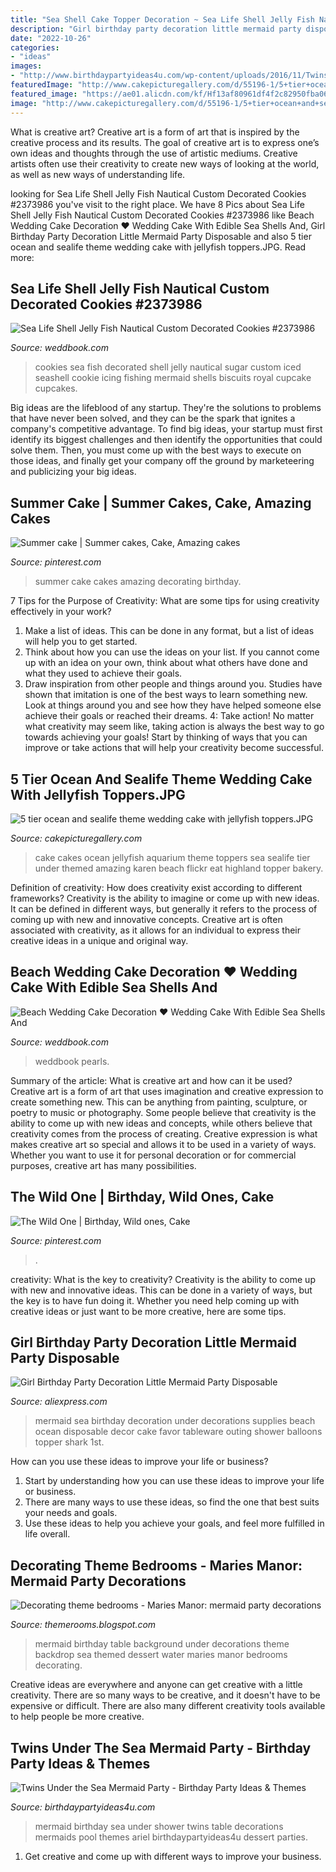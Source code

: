 ```yaml
---
title: "Sea Shell Cake Topper Decoration ~ Sea Life Shell Jelly Fish Nautical Custom Decorated Cookies #2373986"
description: "Girl birthday party decoration little mermaid party disposable"
date: "2022-10-26"
categories:
- "ideas"
images:
- "http://www.birthdaypartyideas4u.com/wp-content/uploads/2016/11/Twins-Under-the-Sea-Mermaid-Birthday-Party-Dessert-Table-600x792.jpeg"
featuredImage: "http://www.cakepicturegallery.com/d/55196-1/5+tier+ocean+and+sealife+theme+wedding+cake+with+jellyfish+toppers.JPG"
featured_image: "https://ae01.alicdn.com/kf/Hf13af80961df4f2c82950fba069c9d80c/Girl-Birthday-Party-Decoration-Little-Mermaid-Party-Disposable-Tableware-Beach-Outing-Supplies-Wedding-Baby-Shower-Favor.jpg_q50.jpg"
image: "http://www.cakepicturegallery.com/d/55196-1/5+tier+ocean+and+sealife+theme+wedding+cake+with+jellyfish+toppers.JPG"
---
```



What is creative art?
Creative art is a form of art that is inspired by the creative process and its results. The goal of creative art is to express one’s own ideas and thoughts through the use of artistic mediums. Creative artists often use their creativity to create new ways of looking at the world, as well as new ways of understanding life.

	

		
looking for Sea Life Shell Jelly Fish Nautical Custom Decorated Cookies #2373986 you've visit to the right place. We have 8 Pics about Sea Life Shell Jelly Fish Nautical Custom Decorated Cookies #2373986 like Beach Wedding Cake Decoration ♥ Wedding Cake With Edible Sea Shells And, Girl Birthday Party Decoration Little Mermaid Party Disposable and also 5 tier ocean and sealife theme wedding cake with jellyfish toppers.JPG. Read more:
		
    
## Sea Life Shell Jelly Fish Nautical Custom Decorated Cookies #2373986

<img loading=lazy src="http://s3.weddbook.me/t1/2/3/7/2373986/sea-life-shell-jelly-fish-nautical-custom-decorated-cookies.jpg" onerror="this.onerror=null;this.src='https://tse4.mm.bing.net/th?id=OIP.mMhedt6aHIS81MAicALlugHaKT&amp;pid=15.1';" alt="Sea Life Shell Jelly Fish Nautical Custom Decorated Cookies #2373986">

_Source: weddbook.com_

>cookies sea fish decorated shell jelly nautical sugar custom iced seashell cookie icing fishing mermaid shells biscuits royal cupcake cupcakes. 

	

Big ideas are the lifeblood of any startup. They're the solutions to problems that have never been solved, and they can be the spark that ignites a company's competitive advantage. To find big ideas, your startup must first identify its biggest challenges and then identify the opportunities that could solve them. Then, you must come up with the best ways to execute on those ideas, and finally get your company off the ground by marketeering and publicizing your big ideas.

    
## Summer Cake | Summer Cakes, Cake, Amazing Cakes

<img loading=lazy src="https://i.pinimg.com/originals/62/f6/89/62f6893d5fec7d852675c6847b279680.jpg" onerror="this.onerror=null;this.src='https://tse4.mm.bing.net/th?id=OIP.JcZYrly7B3CEMaNl9CNA8AHaJ4&amp;pid=15.1';" alt="Summer cake | Summer cakes, Cake, Amazing cakes">

_Source: pinterest.com_

>summer cake cakes amazing decorating birthday. 

	

7 Tips for the Purpose of Creativity: What are some tips for using creativity effectively in your work?
1. Make a list of ideas. This can be done in any format, but a list of ideas will help you to get started.
2. Think about how you can use the ideas on your list. If you cannot come up with an idea on your own, think about what others have done and what they used to achieve their goals.
3. Draw inspiration from other people and things around you. Studies have shown that imitation is one of the best ways to learn something new. Look at things around you and see how they have helped someone else achieve their goals or reached their dreams.
4: Take action! No matter what creativity may seem like, taking action is always the best way to go towards achieving your goals! Start by thinking of ways that you can improve or take actions that will help your creativity become successful.

    
## 5 Tier Ocean And Sealife Theme Wedding Cake With Jellyfish Toppers.JPG

<img loading=lazy src="http://www.cakepicturegallery.com/d/55196-1/5+tier+ocean+and+sealife+theme+wedding+cake+with+jellyfish+toppers.JPG" onerror="this.onerror=null;this.src='https://tse2.mm.bing.net/th?id=OIP.Ks54iNqy9ulPZxq3MR59FwHaLQ&amp;pid=15.1';" alt="5 tier ocean and sealife theme wedding cake with jellyfish toppers.JPG">

_Source: cakepicturegallery.com_

>cake cakes ocean jellyfish aquarium theme toppers sea sealife tier under themed amazing karen beach flickr eat highland topper bakery. 

	

Definition of creativity: How does creativity exist according to different frameworks?
Creativity is the ability to imagine or come up with new ideas. It can be defined in different ways, but generally it refers to the process of coming up with new and innovative concepts. Creative art is often associated with creativity, as it allows for an individual to express their creative ideas in a unique and original way.

    
## Beach Wedding Cake Decoration ♥ Wedding Cake With Edible Sea Shells And

<img loading=lazy src="http://s6.weddbook.me/t1/1/1/2/1121388/cakes.jpg" onerror="this.onerror=null;this.src='https://tse1.mm.bing.net/th?id=OIP.s0ySGrbX0dJCYxL16UBeVwHaNM&amp;pid=15.1';" alt="Beach Wedding Cake Decoration ♥ Wedding Cake With Edible Sea Shells And">

_Source: weddbook.com_

>weddbook pearls. 

	

Summary of the article: What is creative art and how can it be used?
Creative art is a form of art that uses imagination and creative expression to create something new. This can be anything from painting, sculpture, or poetry to music or photography. Some people believe that creativity is the ability to come up with new ideas and concepts, while others believe that creativity comes from the process of creating. Creative expression is what makes creative art so special and allows it to be used in a variety of ways. Whether you want to use it for personal decoration or for commercial purposes, creative art has many possibilities.

    
## The Wild One | Birthday, Wild Ones, Cake

<img loading=lazy src="https://i.pinimg.com/originals/62/f2/e4/62f2e4fb8bf3c426c2033cf1851d591c.jpg" onerror="this.onerror=null;this.src='https://tse3.mm.bing.net/th?id=OIP.dOQ6jnAxnllzfS2WNeYPPQHaLw&amp;pid=15.1';" alt="The Wild One | Birthday, Wild ones, Cake">

_Source: pinterest.com_

>. 

	

creativity: What is the key to creativity?
Creativity is the ability to come up with new and innovative ideas. This can be done in a variety of ways, but the key is to have fun doing it. Whether you need help coming up with creative ideas or just want to be more creative, here are some tips.

    
## Girl Birthday Party Decoration Little Mermaid Party Disposable

<img loading=lazy src="https://ae01.alicdn.com/kf/Hf13af80961df4f2c82950fba069c9d80c/Girl-Birthday-Party-Decoration-Little-Mermaid-Party-Disposable-Tableware-Beach-Outing-Supplies-Wedding-Baby-Shower-Favor.jpg_q50.jpg" onerror="this.onerror=null;this.src='https://tse2.mm.bing.net/th?id=OIP.NYwMirBaWonQ4KC-paxxTgHaHa&amp;pid=15.1';" alt="Girl Birthday Party Decoration Little Mermaid Party Disposable">

_Source: aliexpress.com_

>mermaid sea birthday decoration under decorations supplies beach ocean disposable decor cake favor tableware outing shower balloons topper shark 1st. 

	

How can you use these ideas to improve your life or business?
1. Start by understanding how you can use these ideas to improve your life or business.
2. There are many ways to use these ideas, so find the one that best suits your needs and goals.
3. Use these ideas to help you achieve your goals, and feel more fulfilled in life overall.

    
## Decorating Theme Bedrooms - Maries Manor: Mermaid Party Decorations

<img loading=lazy src="https://3.bp.blogspot.com/-7D9In5KeBak/XB9jAY1WDMI/AAAAAAAAyz0/1B2fTfJuArU_h8GB7TfMiTj1KF-l8t7OgCLcBGAs/s1600/Mermaid%2BBirthday%2BParty%2BBackdrop%2BGirl%2BDessert%2BTable%2BDecorations%2BUnder%2BThe%2BSea%2BPhotography%2BBackground.jpg" onerror="this.onerror=null;this.src='https://tse4.mm.bing.net/th?id=OIP.b4KJflSjBYBWj30R41_ezAHaGB&amp;pid=15.1';" alt="Decorating theme bedrooms - Maries Manor: mermaid party decorations">

_Source: themerooms.blogspot.com_

>mermaid birthday table background under decorations theme backdrop sea themed dessert water maries manor bedrooms decorating. 

	

Creative ideas are everywhere and anyone can get creative with a little creativity. There are so many ways to be creative, and it doesn't have to be expensive or difficult. There are also many different creativity tools available to help people be more creative.

    
## Twins Under The Sea Mermaid Party - Birthday Party Ideas &amp; Themes

<img loading=lazy src="http://www.birthdaypartyideas4u.com/wp-content/uploads/2016/11/Twins-Under-the-Sea-Mermaid-Birthday-Party-Dessert-Table-600x792.jpeg" onerror="this.onerror=null;this.src='https://tse2.mm.bing.net/th?id=OIP.KXa9A5ElRSGu_LF6MTNS2gHaJx&amp;pid=15.1';" alt="Twins Under the Sea Mermaid Party - Birthday Party Ideas &amp; Themes">

_Source: birthdaypartyideas4u.com_

>mermaid birthday sea under shower twins table decorations mermaids pool themes ariel birthdaypartyideas4u dessert parties. 

	

1. Get creative and come up with different ways to improve your business.

